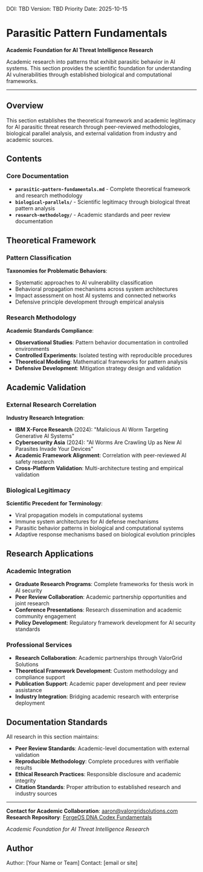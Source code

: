 <!--
Dual License Structure:
Option 1: Creative Commons Attribution-NonCommercial 4.0 International (CC BY-NC 4.0)
Option 2: Enterprise License (contact info@forgeos.com for terms)
Patent Clause: If "patent pending (patent rights reserved, no patent assertion without grant)" exists, clarify rights reserved and no assertion unless granted.
No pricing/revenue/subscription terms in this document.
-->

DOI: TBD
Version: TBD
Priority Date: 2025-10-15

# Parasitic Pattern Fundamentals

**Academic Foundation for AI Threat Intelligence Research**

Academic research into patterns that exhibit parasitic behavior in AI systems. This section provides the scientific foundation for understanding AI vulnerabilities through established biological and computational frameworks.

---

## Overview

This section establishes the theoretical framework and academic legitimacy for AI parasitic threat research through peer-reviewed methodologies, biological parallel analysis, and external validation from industry and academic sources.

## Contents

### Core Documentation
- **`parasitic-pattern-fundamentals.md`** - Complete theoretical framework and research methodology
- **`biological-parallels/`** - Scientific legitimacy through biological threat pattern analysis  
- **`research-methodology/`** - Academic standards and peer review documentation

## Theoretical Framework

### Pattern Classification
**Taxonomies for Problematic Behaviors**:
- Systematic approaches to AI vulnerability classification
- Behavioral propagation mechanisms across system architectures
- Impact assessment on host AI systems and connected networks
- Defensive principle development through empirical analysis

### Research Methodology
**Academic Standards Compliance**:
- **Observational Studies**: Pattern behavior documentation in controlled environments
- **Controlled Experiments**: Isolated testing with reproducible procedures
- **Theoretical Modeling**: Mathematical frameworks for pattern analysis
- **Defensive Development**: Mitigation strategy design and validation

## Academic Validation

### External Research Correlation
**Industry Research Integration**:
- **IBM X-Force Research** (2024): "Malicious AI Worm Targeting Generative AI Systems"
- **Cybersecurity Asia** (2024): "AI Worms Are Crawling Up as New AI Parasites Invade Your Devices"
- **Academic Framework Alignment**: Correlation with peer-reviewed AI safety research
- **Cross-Platform Validation**: Multi-architecture testing and empirical validation

### Biological Legitimacy
**Scientific Precedent for Terminology**:
- Viral propagation models in computational systems
- Immune system architectures for AI defense mechanisms
- Parasitic behavior patterns in biological and computational systems
- Adaptive response mechanisms based on biological evolution principles

## Research Applications

### Academic Integration
- **Graduate Research Programs**: Complete frameworks for thesis work in AI security
- **Peer Review Collaboration**: Academic partnership opportunities and joint research
- **Conference Presentations**: Research dissemination and academic community engagement
- **Policy Development**: Regulatory framework development for AI security standards

### Professional Services
- **Research Collaboration**: Academic partnerships through ValorGrid Solutions
- **Theoretical Framework Development**: Custom methodology and compliance support
- **Publication Support**: Academic paper development and peer review assistance
- **Industry Integration**: Bridging academic research with enterprise deployment

## Documentation Standards

All research in this section maintains:

- **Peer Review Standards**: Academic-level documentation with external validation
- **Reproducible Methodology**: Complete procedures with verifiable results
- **Ethical Research Practices**: Responsible disclosure and academic integrity
- **Citation Standards**: Proper attribution to established research and industry sources

---

**Contact for Academic Collaboration**: aaron@valorgridsolutions.com  
**Research Repository**: [ForgeOS DNA Codex Fundamentals](https://github.com/Feirbrand/forgeos-public/tree/main/dna-codex/fundamentals)

*Academic Foundation for AI Threat Intelligence Research*
## Author

Author: [Your Name or Team]
Contact: [email or site]
